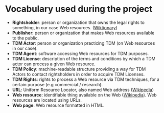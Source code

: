 # Vocabulary used during the project

- **Rightsholder**: person or organization that owns the legal rights to something, in our case Web resources. ([Wiktionary](https://en.wiktionary.org/wiki/rightsholder))
- **Publisher**: person or organization that makes Web resources available to the public.
- **TDM Actor**: person or organization practicing TDM (on Web resources in our case).
- **TDM Agent**: software accessing Web resources for TDM purposes. 
- **TDM License**: description of the terms and conditions by which a TDM actor can process a given Web resource.  
- **TDM Policy**: machine-readable structure providing a way for TDM Actors to contact rightsholders in order to acquire TDM Licenses.  
- **TDM Rights**: rights to process a Web resource via TDM techniques, for a certain purpose (e.g commercial / research).  
- **URL**: Uniform Resource Locator, also named Web address ([Wikipedia](https://en.wikipedia.org/wiki/URL))
- **Web resource**: identifiable thing available on the Web ([Wikipedia](https://en.wikipedia.org/wiki/Web_resource)). Web resources are located using URLs.
- **Web page**: Web resource formatted in HTML. 
